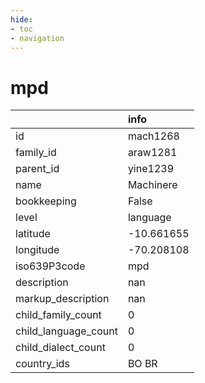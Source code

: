 ```yaml
---
hide:
- toc
- navigation
---
```

# mpd
|                      | info       |
|:---------------------|:-----------|
| id                   | mach1268   |
| family_id            | araw1281   |
| parent_id            | yine1239   |
| name                 | Machinere  |
| bookkeeping          | False      |
| level                | language   |
| latitude             | -10.661655 |
| longitude            | -70.208108 |
| iso639P3code         | mpd        |
| description          | nan        |
| markup_description   | nan        |
| child_family_count   | 0          |
| child_language_count | 0          |
| child_dialect_count  | 0          |
| country_ids          | BO BR      |